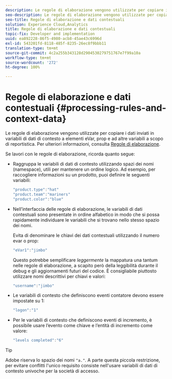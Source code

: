 ```yaml
---
description: Le regole di elaborazione vengono utilizzate per copiare i dati inviati in variabili di dati di contesto a elementi eVar, prop e ad altre variabili a scopo di reportistica.
seo-description: Le regole di elaborazione vengono utilizzate per copiare i dati inviati in variabili di dati di contesto a elementi eVar, prop e ad altre variabili a scopo di reportistica.
seo-title: Regole di elaborazione e dati contestuali
solution: Experience Cloud,Analytics
title: Regole di elaborazione e dati contestuali
topic-fix: Developer and implementation
uuid: ea892228-86f5-4980-acb8-45ae43c6996d
exl-id: 543201fd-8118-485f-8235-26ec8f9bbb11
translation-type: tm+mt
source-git-commit: 4c2a255b343128d2904530279751767e7f99a10a
workflow-type: tm+mt
source-wordcount: '272'
ht-degree: 100%

---
```


# Regole di elaborazione e dati contestuali {#processing-rules-and-context-data}

Le regole di elaborazione vengono utilizzate per copiare i dati inviati in variabili di dati di contesto a elementi eVar, prop e ad altre variabili a scopo di reportistica. Per ulteriori informazioni, consulta [Regole di elaborazione](https://docs.adobe.com/content/help/it-IT/analytics/admin/admin-tools/processing-rules/processing-rules.html).

Se lavori con le regole di elaborazione, ricorda quanto segue:

* Raggruppa le variabili di dati di contesto utilizzando spazi dei nomi (namespace), utili per mantenere un ordine logico. Ad esempio, per raccogliere informazioni su un prodotto, puoi definire le seguenti variabili:

   ```js
   "product.type":"hat" 
   "product.team":"mariners" 
   "product.color":"blue"
   ```

* Nell’interfaccia delle regole di elaborazione, le variabili di dati contestuali sono presentate in ordine alfabetico in modo che si possa rapidamente individuare le variabili che si trovano nello stesso spazio dei nomi.

   Evita di denominare le chiavi dei dati contestuali utilizzando il numero evar o prop:

   ```js
   "eVar1":"jimbo"
   ```

   Questo potrebbe semplificare *leggermente* la mappatura una tantum nelle regole di elaborazione, a scapito però della leggibilità durante il debug e gli aggiornamenti futuri del codice. È consigliabile piuttosto utilizzare nomi descrittivi per chiavi e valori:

   ```js
   "username":"jimbo"
   ```

* Le variabili di contesto che definiscono eventi contatore devono essere impostate su 1:

   ```js
   "logon":"1"
   ```

* Per le variabili di contesto che definiscono eventi di incremento, è possibile usare l’evento come chiave e l’entità di incremento come valore:

   ```js
   "levels completed":"6"
   ```

>[!TIP]
>
>Adobe riserva lo spazio dei nomi `"a."`. A parte questa piccola restrizione, per evitare conflitti l&#39;unico requisito consiste nell&#39;usare variabili di dati di contesto univoche per la società di accesso.
